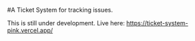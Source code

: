 #A Ticket System for tracking issues.

This is still under development.
Live here: https://ticket-system-pink.vercel.app/
